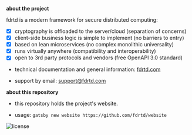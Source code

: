 **about the project**

fdrtd is a modern framework for secure distributed computing:

- [x] cryptography is offloaded to the server/cloud (separation of concerns)
- [x] client-side business logic is simple to implement (no barriers to entry)
- [x] based on lean microservices (no complex monolithic universality)
- [x] runs virtually anywhere (compatibility and interoperability)
- [x] open to 3rd party protocols and vendors (free OpenAPI 3.0 standard)

* technical documentation and general information: [fdrtd.com](https://fdrtd.com)

* support by email: [support@fdrtd.com](mailto:support@fdrtd.com)

**about this repository**

* this repository holds the project's website.

* usage: `gatsby new website https://github.com/fdrtd/website`

![license](https://img.shields.io/github/license/fdrtd/api)
